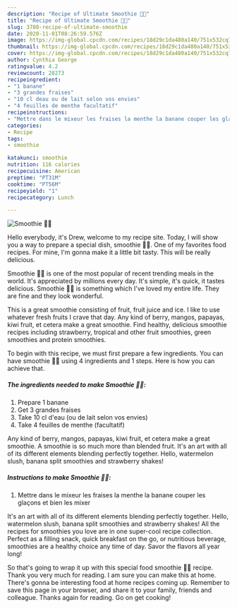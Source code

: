 ```yaml
---
description: "Recipe of Ultimate Smoothie 🍌🍓"
title: "Recipe of Ultimate Smoothie 🍌🍓"
slug: 3780-recipe-of-ultimate-smoothie
date: 2020-11-01T08:26:59.576Z
image: https://img-global.cpcdn.com/recipes/18d29c1da480a140/751x532cq70/smoothie-🍌🍓-photo-principale-de-la-recette.jpg
thumbnail: https://img-global.cpcdn.com/recipes/18d29c1da480a140/751x532cq70/smoothie-🍌🍓-photo-principale-de-la-recette.jpg
cover: https://img-global.cpcdn.com/recipes/18d29c1da480a140/751x532cq70/smoothie-🍌🍓-photo-principale-de-la-recette.jpg
author: Cynthia George
ratingvalue: 4.2
reviewcount: 28273
recipeingredient:
- "1 banane"
- "3 grandes fraises"
- "10 cl deau ou de lait selon vos envies"
- "4 feuilles de menthe facultatif"
recipeinstructions:
- "Mettre dans le mixeur les fraises la menthe la banane couper les glaçons et bien les mixer"
categories:
- Recipe
tags:
- smoothie

katakunci: smoothie 
nutrition: 116 calories
recipecuisine: American
preptime: "PT31M"
cooktime: "PT56M"
recipeyield: "1"
recipecategory: Lunch

---
```



![Smoothie 🍌🍓](https://img-global.cpcdn.com/recipes/18d29c1da480a140/751x532cq70/smoothie-🍌🍓-photo-principale-de-la-recette.jpg)

Hello everybody, it's Drew, welcome to my recipe site. Today, I will show you a way to prepare a special dish, smoothie 🍌🍓. One of my favorites food recipes. For mine, I'm gonna make it a little bit tasty. This will be really delicious.

Smoothie 🍌🍓 is one of the most popular of recent trending meals in the world. It's appreciated by millions every day. It's simple, it's quick, it tastes delicious. Smoothie 🍌🍓 is something which I've loved my entire life. They are fine and they look wonderful.

This is a great smoothie consisting of fruit, fruit juice and ice. I like to use whatever fresh fruits I crave that day. Any kind of berry, mangos, papayas, kiwi fruit, et cetera make a great smoothie. Find healthy, delicious smoothie recipes including strawberry, tropical and other fruit smoothies, green smoothies and protein smoothies.


To begin with this recipe, we must first prepare a few ingredients. You can have smoothie 🍌🍓 using 4 ingredients and 1 steps. Here is how you can achieve that.

<!--inarticleads1-->

##### The ingredients needed to make Smoothie 🍌🍓:

1. Prepare 1 banane
1. Get 3 grandes fraises
1. Take 10 cl d&#39;eau (ou de lait selon vos envies)
1. Take 4 feuilles de menthe (facultatif)


Any kind of berry, mangos, papayas, kiwi fruit, et cetera make a great smoothie. A smoothie is so much more than blended fruit. It&#39;s an art with all of its different elements blending perfectly together. Hello, watermelon slush, banana split smoothies and strawberry shakes! 

<!--inarticleads2-->

##### Instructions to make Smoothie 🍌🍓:

1. Mettre dans le mixeur les fraises la menthe la banane couper les glaçons et bien les mixer


It&#39;s an art with all of its different elements blending perfectly together. Hello, watermelon slush, banana split smoothies and strawberry shakes! All the recipes for smoothies you love are in one super-cool recipe collection. Perfect as a filling snack, quick breakfast on the go, or nutritious beverage, smoothies are a healthy choice any time of day. Savor the flavors all year long! 

So that's going to wrap it up with this special food smoothie 🍌🍓 recipe. Thank you very much for reading. I am sure you can make this at home. There's gonna be interesting food at home recipes coming up. Remember to save this page in your browser, and share it to your family, friends and colleague. Thanks again for reading. Go on get cooking!
